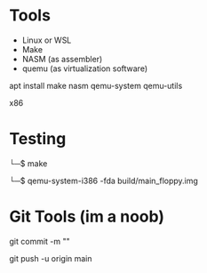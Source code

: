 # Tools
- Linux or WSL
- Make
- NASM (as assembler)
- quemu (as virtualization software)

apt install make nasm qemu-system qemu-utils


x86

# Testing

└─$ make

└─$ qemu-system-i386 -fda build/main_floppy.img

# Git Tools (im a noob)

git commit -m ""

git push -u origin main
